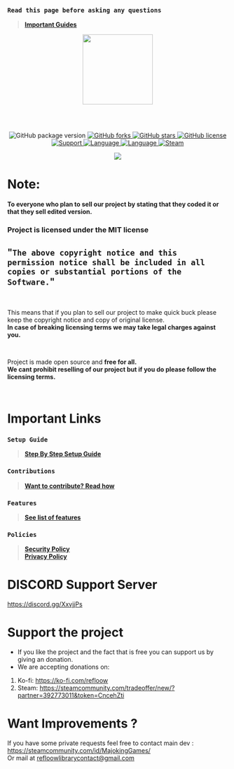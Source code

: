 ### `Read this page before asking any questions`
> **[Important Guides](https://github.com/OSL-Works/Steam-Card-Bot-PRO#important-links)**<br>

<p align="center">
<img width="160" height="160" src="https://upload.wikimedia.org/wikipedia/commons/c/c1/Steam_Logo.png">
</p>

<br>
<br>

<p align= "center">
  <img src="https://img.shields.io/github/package-json/v/Refloow/Steam-Card-Bot-PRO.svg" alt="GitHub package version">
  </a>
    <a href="https://github.com/Refloow/Steam-Card-Bot-PRO/network" target="_blank">
  <img src="https://img.shields.io/github/forks/Refloow/Steam-Card-Bot-PRO.svg?style=plastic" alt="GitHub forks">
  </a>
    <a href="https://github.com/Refloow/Steam-Card-Bot-PRO/stargazers" target="_blank">
  <img src="https://img.shields.io/github/stars/Refloow/Steam-Card-Bot-PRO.svg?style=plastic" alt="GitHub stars">
  </a>
    <a href="https://raw.githubusercontent.com/Refloow/Steam-Card-Bot-PRO/master/LICENSE">
  <img src="https://img.shields.io/badge/license-MIT-blue.svg?style=plastic" alt="GitHub license">
  </a>
    <a href="https://discord.gg/XxvjjPs" target="_blank">
  <img src="https://img.shields.io/discord/690327113039085600" alt="Support">
  </a>
    <a href="https://en.wikipedia.org/wiki/Node.js" target="_blank">
  <img src="https://img.shields.io/badge/Uses-Node.js-green" alt="Language">
  </a>
    <a href="https://en.wikipedia.org/wiki/JavaScript" target="_blank">
  <img src="https://img.shields.io/badge/language-JavaScript-yellow.svg" alt="Language">
  </a>
    <a href="https://steamcommunity.com/tradeoffer/new/?partner=392773011&token=CncehZti" target="_blank">
  <img src="https://img.shields.io/badge/steam-donate-yellow.svg" alt="Steam">
  </a>
</p>

<p align= "center">
  <a href="https://ko-fi.com/P5P02ONAC" target="_blank">
  <img src="https://www.ko-fi.com/img/githubbutton_sm.svg">
  </a>
</p>

# Note:
#### To everyone who plan to sell our project by stating that they coded it or that they sell edited version.<br>
### Project is licensed under the MIT license<br>

## "`The above copyright notice and this permission notice shall be included in all copies or substantial portions of the Software.`"<br>

<br>

This means that if you plan to sell our project to make quick buck please keep the copyright notice and copy of original license. <br>
**In case of breaking licensing terms we may take legal charges against you.**<br>

<br>

Project is made open source and **free for all.**<br>
**We cant prohibit reselling of our project but if you do please follow the licensing terms.**<br> 

<br>

# Important Links

### `Setup Guide`
> **[Step By Step Setup Guide](https://github.com/OSL-Works/Steam-Card-Bot-PRO/wiki)**<br>
### `Contributions`
> **[Want to contribute? Read how](https://github.com/OSL-Works/Steam-Card-Bot-PRO/blob/master/.github/CONTRIBUTING.md)**<br>
### `Features`
> **[See list of features]()**<br>
### `Policies`
> **[Security Policy](https://github.com/OSL-Works/Steam-Card-Bot-PRO/security/policy)**<br>
> **[Privacy Policy](https://github.com/OSL-Works/Steam-Card-Bot-PRO/blob/master/.github/PRIVACY.md)**<br>


# DISCORD Support Server

https://discord.gg/XxvjjPs

# Support the project
- If you like the project and the fact that is free you can support us by giving an donation.
- We are accepting donations on:

1. Ko-fi: https://ko-fi.com/refloow
2. Steam: https://steamcommunity.com/tradeoffer/new/?partner=392773011&token=CncehZti


# Want Improvements ?

If you have some private requests feel free to contact main dev : https://steamcommunity.com/id/MajokingGames/<br>
Or mail at refloowlibrarycontact@gmail.com


